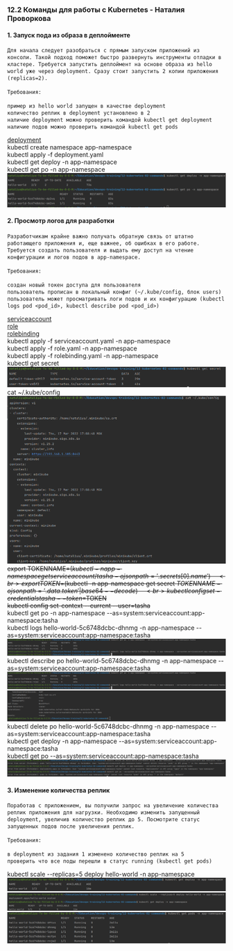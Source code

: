 ### 12.2 Команды для работы с Kubernetes - Наталия Проворкова
#### 1. Запуск пода из образа в деплойменте
```
Для начала следует разобраться с прямым запуском приложений из консоли. Такой подход поможет быстро развернуть инструменты отладки в кластере. Требуется запустить деплоймент на основе образа из hello world уже через deployment. Сразу стоит запустить 2 копии приложения (replicas=2).

Требования:

пример из hello world запущен в качестве deployment
количество реплик в deployment установлено в 2
наличие deployment можно проверить командой kubectl get deployment
наличие подов можно проверить командой kubectl get pods
```
[deployment](deployment.yml)
<br>kubectl create namespace app-namespace
<br>kubectl apply -f deployment.yaml
<br>kubectl get deploy -n app-namespace
<br>kubectl get po -n app-namespace
<br>![pods](imgs/pods.png)

#### 2. Просмотр логов для разработки
```
Разработчикам крайне важно получать обратную связь от штатно работающего приложения и, еще важнее, об ошибках в его работе. Требуется создать пользователя и выдать ему доступ на чтение конфигурации и логов подов в app-namespace.

Требования:

создан новый токен доступа для пользователя
пользователь прописан в локальный конфиг (~/.kube/config, блок users)
пользователь может просматривать логи подов и их конфигурацию (kubectl logs pod <pod_id>, kubectl describe pod <pod_id>)
```
[serviceaccount](serviceaccount.yml)
<br>[role](role.yml)
<br>[rolebinding](rolebinding.yml)
<br>kubectl apply -f serviceaccount.yaml -n app-namespace
<br>kubectl apply -f role.yaml -n app-namespace
<br>kubectl apply -f rolebinding.yaml -n app-namespace
<br>kubectl get secret
<br>![secret](imgs/secret.png)
<br>cat ~/.kube/config
<br>![kube-config](imgs/kube-config.png)
~~<br>export TOKENNAME=$(kubectl -n app-namespace get serviceaccount/tasha -o jsonpath='{.secrets[0].name}')~~
~~<br>export TOKEN=$(kubectl -n app-namespace get secret $TOKENNAME -o jsonpath='{.data.token}' | base64 --decode)~~
~~<br>kubectl config set-credentials tasha --token=$TOKEN~~
~~<br>kubectl config set-context --current --user=tasha~~
<br>kubectl get po -n app-namespace --as=system:serviceaccount:app-namespace:tasha
<br>kubectl logs hello-world-5c6748dcbc-dhnmg -n app-namespace --as=system:serviceaccount:app-namespace:tasha
<br>![tasha-logs](imgs/tasha-logs.png)
<br>kubectl describe po hello-world-5c6748dcbc-dhnmg -n app-namespace --as=system:serviceaccount:app-namespace:tasha
<br>![tasha-describe-1](imgs/tasha-describe-1.png)
<br>![tasha-describe-2](imgs/tasha-describe-2.png)
<br>kubectl delete po hello-world-5c6748dcbc-dhnmg -n app-namespace --as=system:serviceaccount:app-namespace:tasha
<br>kubectl get deploy -n app-namespace --as=system:serviceaccount:app-namespace:tasha
<br>kubectl get po --as=system:serviceaccount:app-namespace:tasha
<br>![tasha-forbidden](imgs/tasha-forbidden.png)

#### 3. Изменение количества реплик
```
Поработав с приложением, вы получили запрос на увеличение количества реплик приложения для нагрузки. Необходимо изменить запущенный deployment, увеличив количество реплик до 5. Посмотрите статус запущенных подов после увеличения реплик.

Требования:

в deployment из задания 1 изменено количество реплик на 5
проверить что все поды перешли в статус running (kubectl get pods)
```
kubectl scale --replicas=5 deploy hello-world -n app-namespace
<br>![deploy-replicas](imgs/deploy-replicas.png)
<br>![deploy-scale](imgs/deploy-scale.png)
<br>![pods-scale](imgs/pods-scale.png)